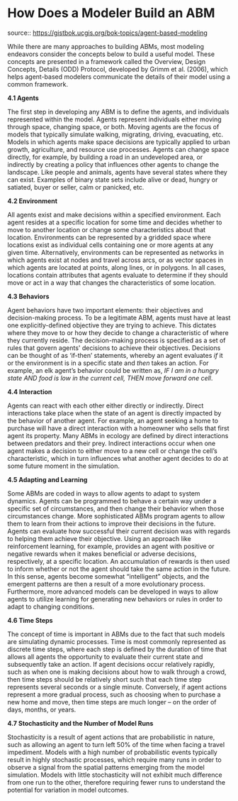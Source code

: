 # How Does a Modeler Build an ABM

source:: https://gistbok.ucgis.org/bok-topics/agent-based-modeling

While there are many approaches to building ABMs, most modeling endeavors consider the concepts below to build a useful model. These concepts are presented in a framework called the Overview, Design Concepts, Details (ODD) Protocol, developed by Grimm et al. (2006), which helps agent-based modelers communicate the details of their model using a common framework.

**4.1 Agents**

The first step in developing any ABM is to define the agents, and individuals represented within the model. Agents represent individuals either moving through space, changing space, or both. Moving agents are the focus of models that typically simulate walking, migrating, driving, evacuating, etc. Models in which agents make space decisions are typically applied to urban growth, agriculture, and resource use processes. Agents can change space directly, for example, by building a road in an undeveloped area, or indirectly by creating a policy that influences other agents to change the landscape. Like people and animals, agents have several states where they can exist. Examples of binary state sets include alive or dead, hungry or satiated, buyer or seller, calm or panicked, etc.

**4.2 Environment**

All agents exist and make decisions within a specified environment. Each agent resides at a specific location for some time and decides whether to move to another location or change some characteristics about that location. Environments can be represented by a gridded space where locations exist as individual cells containing one or more agents at any given time. Alternatively, environments can be represented as networks in which agents exist at nodes and travel across arcs, or as vector spaces in which agents are located at points, along lines, or in polygons. In all cases, locations contain attributes that agents evaluate to determine if they should move or act in a way that changes the characteristics of some location.

**4.3 Behaviors**

Agent behaviors have two important elements: their objectives and decision-making process. To be a legitimate ABM, agents must have at least one explicitly-defined objective they are trying to achieve. This dictates where they move to or how they decide to change a characteristic of where they currently reside. The decision-making process is specified as a set of rules that govern agents' decisions to achieve their objectives. Decisions can be thought of as ‘if-then’ statements, whereby an agent evaluates _if_ it or the environment is in a specific state and _then_ takes an action. For example, an elk agent’s behavior could be written as, _IF I am in a hungry state AND food is low in the current cell, THEN move forward one cell_.   

**4.4 Interaction**

Agents can react with each other either directly or indirectly. Direct interactions take place when the state of an agent is directly impacted by the behavior of another agent. For example, an agent seeking a home to purchase will have a direct interaction with a homeowner who sells that first agent its property. Many ABMs in ecology are defined by direct interactions between predators and their prey. Indirect interactions occur when one agent makes a decision to either move to a new cell or change the cell’s characteristic, which in turn influences what another agent decides to do at some future moment in the simulation.

**4.5 Adapting and Learning**

Some ABMs are coded in ways to allow agents to adapt to system dynamics. Agents can be programmed to behave a certain way under a specific set of circumstances, and then change their behavior when those circumstances change. More sophisticated ABMs program agents to allow them to learn from their actions to improve their decisions in the future. Agents can evaluate how successful their current decision was with regards to helping them achieve their objective. Using an approach like reinforcement learning, for example, provides an agent with positive or negative rewards when it makes beneficial or adverse decisions, respectively, at a specific location. An accumulation of rewards is then used to inform whether or not the agent should take the same action in the future. In this sense, agents become somewhat “intelligent” objects, and the emergent patterns are then a result of a more evolutionary process. Furthermore, more advanced models can be developed in ways to allow agents to utilize learning for generating new behaviors or rules in order to adapt to changing conditions.

**4.6 Time Steps**

The concept of time is important in ABMs due to the fact that such models are simulating dynamic processes. Time is most commonly represented as discrete time steps, where each step is defined by the duration of time that allows all agents the opportunity to evaluate their current state and subsequently take an action. If agent decisions occur relatively rapidly, such as when one is making decisions about how to walk through a crowd, then time steps should be relatively short such that each time step represents several seconds or a single minute. Conversely, if agent actions represent a more gradual process, such as choosing when to purchase a new home and move, then time steps are much longer – on the order of days, months, or years.

**4.7 Stochasticity and the Number of Model Runs**

Stochasticity is a result of agent actions that are probabilistic in nature, such as allowing an agent to turn left 50% of the time when facing a travel impediment. Models with a high number of probabilistic events typically result in highly stochastic processes, which require many runs in order to observe a signal from the spatial patterns emerging from the model simulation. Models with little stochasticity will not exhibit much difference from one run to the other, therefore requiring fewer runs to understand the potential for variation in model outcomes.